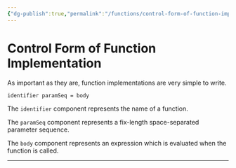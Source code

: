```yaml
---
{"dg-publish":true,"permalink":"/functions/control-form-of-function-implementation/","created":"2023-06-20T23:37:36.405+07:00","updated":"2023-07-23T03:57:42.076+07:00"}
---
```



# Control Form of Function Implementation

As important as they are, function implementations are very simple to write.

```markdown
identifier paramSeq = body
```

The `identifier` component represents the name of a function.

The `paramSeq` component represents a fix-length space-separated parameter sequence.

The `body` component represents an expression which is evaluated when the function is called.

---